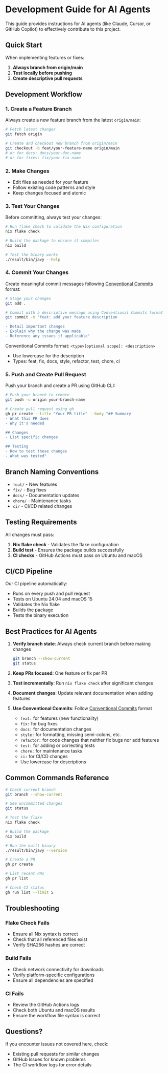 # Development Guide for AI Agents

This guide provides instructions for AI agents (like Claude, Cursor, or GitHub Copilot) to effectively contribute to this project.

## Quick Start

When implementing features or fixes:

1. **Always branch from origin/main**
2. **Test locally before pushing**
3. **Create descriptive pull requests**

## Development Workflow

### 1. Create a Feature Branch

Always create a new feature branch from the latest `origin/main`:

```bash
# Fetch latest changes
git fetch origin

# Create and checkout new branch from origin/main
git checkout -b feat/your-feature-name origin/main
# or for docs: docs/your-doc-name
# or for fixes: fix/your-fix-name
```

### 2. Make Changes

- Edit files as needed for your feature
- Follow existing code patterns and style
- Keep changes focused and atomic

### 3. Test Your Changes

Before committing, always test your changes:

```bash
# Run flake check to validate the Nix configuration
nix flake check

# Build the package to ensure it compiles
nix build

# Test the binary works
./result/bin/javy --help
```

### 4. Commit Your Changes

Create meaningful commit messages following [Conventional Commits](https://www.conventionalcommits.org/en/v1.0.0/) format:

```bash
# Stage your changes
git add .

# Commit with a descriptive message using Conventional Commits format
git commit -m "feat: add your feature description

- Detail important changes
- Explain why the change was made
- Reference any issues if applicable"
```

Conventional Commits format: `<type>[optional scope]: <description>`
- Use lowercase for the description
- Types: feat, fix, docs, style, refactor, test, chore, ci

### 5. Push and Create Pull Request

Push your branch and create a PR using GitHub CLI:

```bash
# Push your branch to remote
git push -u origin your-branch-name

# Create pull request using gh
gh pr create --title "Your PR title" --body "## Summary
- What this PR does
- Why it's needed

## Changes
- List specific changes

## Testing
- How to test these changes
- What was tested"
```

## Branch Naming Conventions

- `feat/` - New features
- `fix/` - Bug fixes
- `docs/` - Documentation updates
- `chore/` - Maintenance tasks
- `ci/` - CI/CD related changes

## Testing Requirements

All changes must pass:

1. **Nix flake check** - Validates the flake configuration
2. **Build test** - Ensures the package builds successfully
3. **CI checks** - GitHub Actions must pass on Ubuntu and macOS

## CI/CD Pipeline

Our CI pipeline automatically:

- Runs on every push and pull request
- Tests on Ubuntu 24.04 and macOS 15
- Validates the Nix flake
- Builds the package
- Tests the binary execution

## Best Practices for AI Agents

1. **Verify branch state**: Always check current branch before making changes
   ```bash
   git branch --show-current
   git status
   ```

2. **Keep PRs focused**: One feature or fix per PR

3. **Test incrementally**: Run `nix flake check` after significant changes

4. **Document changes**: Update relevant documentation when adding features

5. **Use Conventional Commits**: Follow [Conventional Commits](https://www.conventionalcommits.org/en/v1.0.0/) format
   - `feat:` for features (new functionality)
   - `fix:` for bug fixes
   - `docs:` for documentation changes
   - `style:` for formatting, missing semi-colons, etc.
   - `refactor:` for code changes that neither fix bugs nor add features
   - `test:` for adding or correcting tests
   - `chore:` for maintenance tasks
   - `ci:` for CI/CD changes
   - Use lowercase for descriptions

## Common Commands Reference

```bash
# Check current branch
git branch --show-current

# See uncommitted changes
git status

# Test the flake
nix flake check

# Build the package
nix build

# Run the built binary
./result/bin/javy --version

# Create a PR
gh pr create

# List recent PRs
gh pr list

# Check CI status
gh run list --limit 5
```

## Troubleshooting

### Flake Check Fails
- Ensure all Nix syntax is correct
- Check that all referenced files exist
- Verify SHA256 hashes are correct

### Build Fails
- Check network connectivity for downloads
- Verify platform-specific configurations
- Ensure all dependencies are specified

### CI Fails
- Review the GitHub Actions logs
- Check both Ubuntu and macOS results
- Ensure the workflow file syntax is correct

## Questions?

If you encounter issues not covered here, check:
- Existing pull requests for similar changes
- GitHub Issues for known problems
- The CI workflow logs for error details